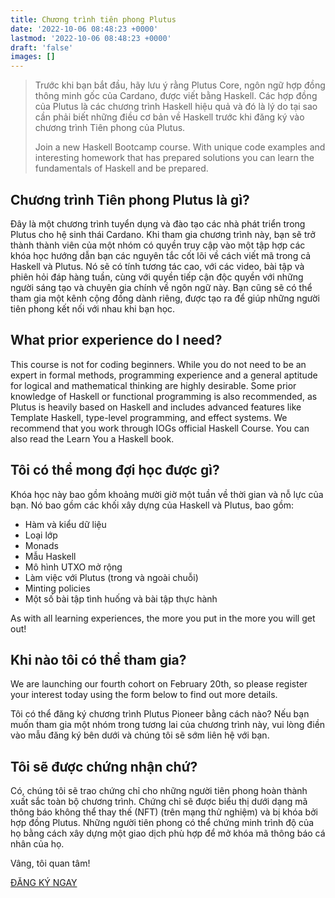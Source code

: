 ```yaml
---
title: Chương trình tiên phong Plutus
date: '2022-10-06 08:48:23 +0000'
lastmod: '2022-10-06 08:48:23 +0000'
draft: 'false'
images: []
---
```


> Trước khi bạn bắt đầu, hãy lưu ý rằng Plutus Core, ngôn ngữ hợp đồng thông minh gốc của Cardano, được viết bằng Haskell. Các hợp đồng của Plutus là các chương trình Haskell hiệu quả và đó là lý do tại sao cần phải biết những điều cơ bản về Haskell trước khi đăng ký vào chương trình Tiên phong của Plutus.
>
> Join a new Haskell Bootcamp course. With unique code examples and interesting homework that has prepared solutions you can learn the fundamentals of Haskell and be prepared.

## Chương trình Tiên phong Plutus là gì?

Đây là một chương trình tuyển dụng và đào tạo các nhà phát triển trong Plutus cho hệ sinh thái Cardano. Khi tham gia chương trình này, bạn sẽ trở thành thành viên của một nhóm có quyền truy cập vào một tập hợp các khóa học hướng dẫn bạn các nguyên tắc cốt lõi về cách viết mã trong cả Haskell và Plutus. Nó sẽ có tính tương tác cao, với các video, bài tập và phiên hỏi đáp hàng tuần, cùng với quyền tiếp cận độc quyền với những người sáng tạo và chuyên gia chính về ngôn ngữ này. Bạn cũng sẽ có thể tham gia một kênh cộng đồng dành riêng, được tạo ra để giúp những người tiên phong kết nối với nhau khi bạn học.

## What prior experience do I need?

This course is not for coding beginners. While you do not need to be an expert in formal methods, programming experience and a general aptitude for logical and mathematical thinking are highly desirable. Some prior knowledge of Haskell or functional programming is also recommended, as Plutus is heavily based on Haskell and includes advanced features like Template Haskell, type-level programming, and effect systems. We recommend that you work through IOGs official Haskell Course. You can also read the Learn You a Haskell book.

## Tôi có thể mong đợi học được gì?

Khóa học này bao gồm khoảng mười giờ một tuần về thời gian và nỗ lực của bạn. Nó bao gồm các khối xây dựng của Haskell và Plutus, bao gồm:

- Hàm và kiểu dữ liệu
- Loại lớp
- Monads
- Mẫu Haskell
- Mô hình UTXO mở rộng
- Làm việc với Plutus (trong và ngoài chuỗi)
- Minting policies
- Một số bài tập tình huống và bài tập thực hành

As with all learning experiences, the more you put in the more you will get out!

## Khi nào tôi có thể tham gia?

We are launching our fourth cohort on February 20th, so please register your interest today using the form below to find out more details.

Tôi có thể đăng ký chương trình Plutus Pioneer bằng cách nào? Nếu bạn muốn tham gia một nhóm trong tương lai của chương trình này, vui lòng điền vào mẫu đăng ký bên dưới và chúng tôi sẽ sớm liên hệ với bạn.

## Tôi sẽ được chứng nhận chứ?

Có, chúng tôi sẽ trao chứng chỉ cho những người tiên phong hoàn thành xuất sắc toàn bộ chương trình. Chứng chỉ sẽ được biểu thị dưới dạng mã thông báo không thể thay thế (NFT) (trên mạng thử nghiệm) và bị khóa bởi hợp đồng Plutus. Những người tiên phong có thể chứng minh trình độ của họ bằng cách xây dựng một giao dịch phù hợp để mở khóa mã thông báo cá nhân của họ.

Vâng, tôi quan tâm!

[ĐĂNG KÝ NGAY](https://input-output.typeform.com/to/au0XDcBP)
